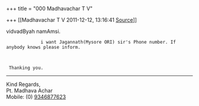 +++
title = "000 Madhavachar T V"

+++
[[Madhavachar T V	2011-12-12, 13:16:41 [Source](https://groups.google.com/g/bvparishat/c/xFUDvOihOrU)]]



vidvadByah namAmsi.

  

  

                 i want Jagannath(Mysore ORI) sir's Phone number. If anybody knows please inform.

                                   
                                   
     Thanking you.  
  
--------  
Kind Regards,  
Pt. Madhava Achar  
Mobile: (0) [9346877623](tel:(934)%20687-7623)  

